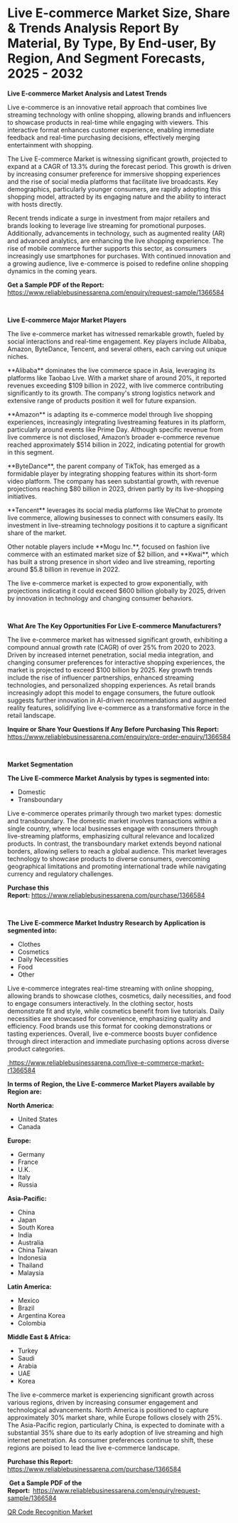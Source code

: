 <p><h1>Live E-commerce Market Size, Share & Trends Analysis Report By Material, By Type, By End-user, By Region, And Segment Forecasts, 2025 - 2032</h1></p><p><strong>Live E-commerce Market Analysis and Latest Trends</strong></p>
<p><p>Live e-commerce is an innovative retail approach that combines live streaming technology with online shopping, allowing brands and influencers to showcase products in real-time while engaging with viewers. This interactive format enhances customer experience, enabling immediate feedback and real-time purchasing decisions, effectively merging entertainment with shopping.</p><p>The Live E-commerce Market is witnessing significant growth, projected to expand at a CAGR of 13.3% during the forecast period. This growth is driven by increasing consumer preference for immersive shopping experiences and the rise of social media platforms that facilitate live broadcasts. Key demographics, particularly younger consumers, are rapidly adopting this shopping model, attracted by its engaging nature and the ability to interact with hosts directly.</p><p>Recent trends indicate a surge in investment from major retailers and brands looking to leverage live streaming for promotional purposes. Additionally, advancements in technology, such as augmented reality (AR) and advanced analytics, are enhancing the live shopping experience. The rise of mobile commerce further supports this sector, as consumers increasingly use smartphones for purchases. With continued innovation and a growing audience, live e-commerce is poised to redefine online shopping dynamics in the coming years.</p></p>
<p><strong>Get a Sample PDF of the Report:&nbsp;</strong> <a href="https://www.reliablebusinessarena.com/enquiry/request-sample/1366584?utm_campaign=1871&utm_medium=2&utm_source=Github&utm_content=ia&utm_term=22032025&utm_id=live-e-commerce">https://www.reliablebusinessarena.com/enquiry/request-sample/1366584</a></p>
<p>&nbsp;</p>
<p><strong>Live E-commerce Major Market Players</strong></p>
<p><p>The live e-commerce market has witnessed remarkable growth, fueled by social interactions and real-time engagement. Key players include Alibaba, Amazon, ByteDance, Tencent, and several others, each carving out unique niches.</p><p>**Alibaba** dominates the live commerce space in Asia, leveraging its platforms like Taobao Live. With a market share of around 20%, it reported revenues exceeding $109 billion in 2022, with live commerce contributing significantly to its growth. The company's strong logistics network and extensive range of products position it well for future expansion.</p><p>**Amazon** is adapting its e-commerce model through live shopping experiences, increasingly integrating livestreaming features in its platform, particularly around events like Prime Day. Although specific revenue from live commerce is not disclosed, Amazon’s broader e-commerce revenue reached approximately $514 billion in 2022, indicating potential for growth in this segment.</p><p>**ByteDance**, the parent company of TikTok, has emerged as a formidable player by integrating shopping features within its short-form video platform. The company has seen substantial growth, with revenue projections reaching $80 billion in 2023, driven partly by its live-shopping initiatives.</p><p>**Tencent** leverages its social media platforms like WeChat to promote live commerce, allowing businesses to connect with consumers easily. Its investment in live-streaming technology positions it to capture a significant share of the market.</p><p>Other notable players include **Mogu Inc.**, focused on fashion live commerce with an estimated market size of $2 billion, and **Kwai**, which has built a strong presence in short video and live streaming, reporting around $5.8 billion in revenue in 2022.</p><p>The live e-commerce market is expected to grow exponentially, with projections indicating it could exceed $600 billion globally by 2025, driven by innovation in technology and changing consumer behaviors.</p></p>
<p>&nbsp;</p>
<p><strong>What Are The Key Opportunities For Live E-commerce Manufacturers?</strong></p>
<p><p>The live e-commerce market has witnessed significant growth, exhibiting a compound annual growth rate (CAGR) of over 25% from 2020 to 2023. Driven by increased internet penetration, social media integration, and changing consumer preferences for interactive shopping experiences, the market is projected to exceed $100 billion by 2025. Key growth trends include the rise of influencer partnerships, enhanced streaming technologies, and personalized shopping experiences. As retail brands increasingly adopt this model to engage consumers, the future outlook suggests further innovation in AI-driven recommendations and augmented reality features, solidifying live e-commerce as a transformative force in the retail landscape.</p></p>
<p><strong>Inquire or Share Your Questions If Any Before Purchasing This Report:</strong> <a href="https://www.reliablebusinessarena.com/enquiry/pre-order-enquiry/1366584?utm_campaign=1871&utm_medium=2&utm_source=Github&utm_content=ia&utm_term=22032025&utm_id=live-e-commerce">https://www.reliablebusinessarena.com/enquiry/pre-order-enquiry/1366584</a></p>
<p>&nbsp;</p>
<p><strong>Market Segmentation</strong></p>
<p><strong>The Live E-commerce Market Analysis by types is segmented into:</strong></p>
<p><ul><li>Domestic</li><li>Transboundary</li></ul></p>
<p><p>Live e-commerce operates primarily through two market types: domestic and transboundary. The domestic market involves transactions within a single country, where local businesses engage with consumers through live-streaming platforms, emphasizing cultural relevance and localized products. In contrast, the transboundary market extends beyond national borders, allowing sellers to reach a global audience. This market leverages technology to showcase products to diverse consumers, overcoming geographical limitations and promoting international trade while navigating currency and regulatory challenges.</p></p>
<p><strong>Purchase this Report:&nbsp;</strong><a href="https://www.reliablebusinessarena.com/purchase/1366584?utm_campaign=1871&utm_medium=2&utm_source=Github&utm_content=ia&utm_term=22032025&utm_id=live-e-commerce">https://www.reliablebusinessarena.com/purchase/1366584</a></p>
<p>&nbsp;</p>
<p><strong>The Live E-commerce Market Industry Research by Application is segmented into:</strong></p>
<p><ul><li>Clothes</li><li>Cosmetics</li><li>Daily Necessities</li><li>Food</li><li>Other</li></ul></p>
<p><p>Live e-commerce integrates real-time streaming with online shopping, allowing brands to showcase clothes, cosmetics, daily necessities, and food to engage consumers interactively. In the clothing sector, hosts demonstrate fit and style, while cosmetics benefit from live tutorials. Daily necessities are showcased for convenience, emphasizing quality and efficiency. Food brands use this format for cooking demonstrations or tasting experiences. Overall, live e-commerce boosts buyer confidence through direct interaction and immediate purchasing options across diverse product categories.</p></p>
<p><a href="https://www.reliablebusinessarena.com/live-e-commerce-market-r1366584?utm_campaign=1871&utm_medium=2&utm_source=Github&utm_content=ia&utm_term=22032025&utm_id=live-e-commerce">&nbsp;https://www.reliablebusinessarena.com/live-e-commerce-market-r1366584</a></p>
<p><strong>In terms of Region, the Live E-commerce Market Players available by Region are:</strong></p>
<p>
    <p> <strong> North America: </strong>
        <ul>
            <li>United States</li>
            <li>Canada</li>
        </ul>
        </p> 
    <p> <strong> Europe: </strong>
        <ul>
            <li>Germany</li>
            <li>France</li>
            <li>U.K.</li>
            <li>Italy</li>
            <li>Russia</li>
        </ul>
        </p> 
    <p> <strong> Asia-Pacific: </strong>
        <ul>
            <li>China</li>
            <li>Japan</li>
            <li>South Korea</li>
            <li>India</li>
            <li>Australia</li>
            <li>China Taiwan</li>
            <li>Indonesia</li>
            <li>Thailand</li>
            <li>Malaysia</li>
        </ul>
        </p> 
    <p> <strong> Latin America: </strong>
        <ul>
            <li>Mexico</li>
            <li>Brazil</li>
            <li>Argentina Korea</li>
            <li>Colombia</li>
        </ul>
        </p> 
    <p> <strong> Middle East & Africa: </strong>
        <ul>
            <li>Turkey</li>
            <li>Saudi</li>
            <li>Arabia</li>
            <li>UAE</li>
            <li>Korea</li>
        </ul>
    </p>
    </p>
<p><p>The live e-commerce market is experiencing significant growth across various regions, driven by increasing consumer engagement and technological advancements. North America is positioned to capture approximately 30% market share, while Europe follows closely with 25%. The Asia-Pacific region, particularly China, is expected to dominate with a substantial 35% share due to its early adoption of live streaming and high internet penetration. As consumer preferences continue to shift, these regions are poised to lead the live e-commerce landscape.</p></p>
<p><strong>Purchase this Report: </strong><a href="https://www.reliablebusinessarena.com/purchase/1366584?utm_campaign=1871&utm_medium=2&utm_source=Github&utm_content=ia&utm_term=22032025&utm_id=live-e-commerce">https://www.reliablebusinessarena.com/purchase/1366584</a></p>
<p>&nbsp;<strong>Get a Sample PDF of the Report:&nbsp;&nbsp;</strong><a href="https://www.reliablebusinessarena.com/enquiry/request-sample/1366584?utm_campaign=1871&utm_medium=2&utm_source=Github&utm_content=ia&utm_term=22032025&utm_id=live-e-commerce">https://www.reliablebusinessarena.com/enquiry/request-sample/1366584</a></p>
<p><strong></strong></p>
<p><p><a href="https://github.com/leolamarnal9/Market-Research-Report-List-1/blob/main/qr-code-recognition-market.md?utm_campaign=1871&utm_medium=2&utm_source=Github&utm_content=ia&utm_term=22032025&utm_id=live-e-commerce">QR Code Recognition Market</a></p></p>